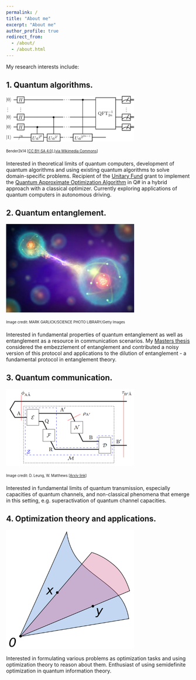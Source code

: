 ```yaml
---
permalink: /
title: "About me"
excerpt: "About me"
author_profile: true
redirect_from: 
  - /about/
  - /about.html
---
```


My research interests include:

## 1. Quantum algorithms.

<img src="files/Shor's_algorithm.svg" alt="Quantum algorithms" width="350"/>

<sub><sup>Bender2k14 [<a href="https://creativecommons.org/licenses/by-sa/4.0">CC BY-SA 4.0</a>],[<a href="https://commons.wikimedia.org/wiki/File:Shor%27s_algorithm.svg">via Wikimedia Commons</a>]</sup></sub>

Interested in theoretical limits of quantum computers, development of quantum algorithms and using existing quantum algorithms to solve domain-specific problems. Recipient of the <a href="https://unitary.fund/">Unitary Fund</a> grant to implement the <a href="https://arxiv.org/abs/1411.4028">Quantum Approximate Optimization Algorithm</a> in Q# in a hybrid approach with a classical optimizer. Currently exploring applications of quantum computers in autonomous driving.

## 2. Quantum entanglement.

<img src="files/entanglement.jpg" alt="Quantum entanglement" width="350"/>

<sub><sup>Image credit: MARK GARLICK/SCIENCE PHOTO LIBRARY/Getty Images</sup></sub>

Interested in fundamental properties of quantum entanglement as well as entanglement as a resource in communication scenarios. My <a href="https://uwspace.uwaterloo.ca/handle/10012/14682">Masters thesis</a> considered the embezzlement of entanglement and contributed a noisy version of this protocol and applications to the dilution of entanglement - a fundamental protocol in entanglement theory.

## 3. Quantum communication.

<img src="files/channel.png" alt="Quantum communication" width="350"/>

<sub><sup>Image credit: D. Leung, W. Matthews [<a href="https://arxiv.org/pdf/1406.7142v2.pdf">Arxiv link</a>]</sup></sub>

Interested in fundamental limits of quantum transmission, especially capacities of quantum channels, and non-classical phenomena that emerge in this setting, e.g. superactivation of quantum channel capacities.

## 4. Optimization theory and applications.

<img src="files/Convex_cone_illust.svg.png" alt="Optimization" width="350"/>

Interested in formulating various problems as optimization tasks and using optimization theory to reason about them. Enthusiast of using semidefinite optimization in quantum information theory.
